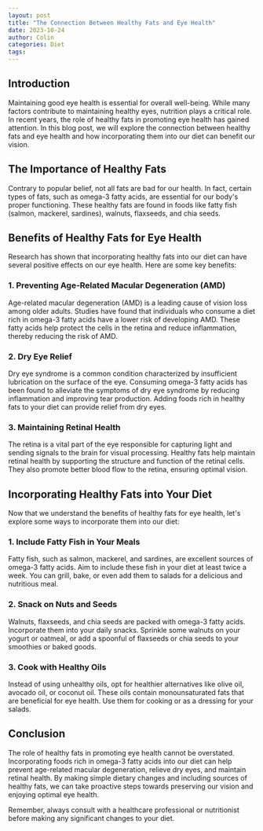 ```yaml
---
layout: post
title: "The Connection Between Healthy Fats and Eye Health"
date: 2023-10-24
author: Colin
categories: Diet
tags: 
---
```


## Introduction

Maintaining good eye health is essential for overall well-being. While many factors contribute to maintaining healthy eyes, nutrition plays a critical role. In recent years, the role of healthy fats in promoting eye health has gained attention. In this blog post, we will explore the connection between healthy fats and eye health and how incorporating them into our diet can benefit our vision.

## The Importance of Healthy Fats

Contrary to popular belief, not all fats are bad for our health. In fact, certain types of fats, such as omega-3 fatty acids, are essential for our body's proper functioning. These healthy fats are found in foods like fatty fish (salmon, mackerel, sardines), walnuts, flaxseeds, and chia seeds.

## Benefits of Healthy Fats for Eye Health

Research has shown that incorporating healthy fats into our diet can have several positive effects on our eye health. Here are some key benefits:

### 1. Preventing Age-Related Macular Degeneration (AMD)

Age-related macular degeneration (AMD) is a leading cause of vision loss among older adults. Studies have found that individuals who consume a diet rich in omega-3 fatty acids have a lower risk of developing AMD. These fatty acids help protect the cells in the retina and reduce inflammation, thereby reducing the risk of AMD.

### 2. Dry Eye Relief

Dry eye syndrome is a common condition characterized by insufficient lubrication on the surface of the eye. Consuming omega-3 fatty acids has been found to alleviate the symptoms of dry eye syndrome by reducing inflammation and improving tear production. Adding foods rich in healthy fats to your diet can provide relief from dry eyes.

### 3. Maintaining Retinal Health

The retina is a vital part of the eye responsible for capturing light and sending signals to the brain for visual processing. Healthy fats help maintain retinal health by supporting the structure and function of the retinal cells. They also promote better blood flow to the retina, ensuring optimal vision.

## Incorporating Healthy Fats into Your Diet

Now that we understand the benefits of healthy fats for eye health, let's explore some ways to incorporate them into our diet:

### 1. Include Fatty Fish in Your Meals

Fatty fish, such as salmon, mackerel, and sardines, are excellent sources of omega-3 fatty acids. Aim to include these fish in your diet at least twice a week. You can grill, bake, or even add them to salads for a delicious and nutritious meal.

### 2. Snack on Nuts and Seeds

Walnuts, flaxseeds, and chia seeds are packed with omega-3 fatty acids. Incorporate them into your daily snacks. Sprinkle some walnuts on your yogurt or oatmeal, or add a spoonful of flaxseeds or chia seeds to your smoothies or baked goods.

### 3. Cook with Healthy Oils

Instead of using unhealthy oils, opt for healthier alternatives like olive oil, avocado oil, or coconut oil. These oils contain monounsaturated fats that are beneficial for eye health. Use them for cooking or as a dressing for your salads.

## Conclusion

The role of healthy fats in promoting eye health cannot be overstated. Incorporating foods rich in omega-3 fatty acids into our diet can help prevent age-related macular degeneration, relieve dry eyes, and maintain retinal health. By making simple dietary changes and including sources of healthy fats, we can take proactive steps towards preserving our vision and enjoying optimal eye health.

Remember, always consult with a healthcare professional or nutritionist before making any significant changes to your diet.